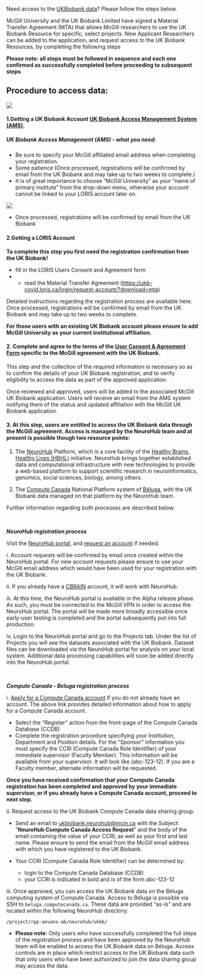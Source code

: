 Need access to the [UKBiobank data](https://www.ukbiobank.ac.uk/about-biobank-uk/)? Please follow the steps below.

McGill University and the UK Biobank Limited have signed a Material Transfer Agreement (MTA) that allows McGill researchers to use the UK Biobank Resource for specific, select projects. New Applicant Researchers can be added to the application, and request access to the UK Biobank Resources, by completing the following steps

**Please note: all steps must be followed in sequence and each one confirmed as successfully completed before proceeding to subsequent steps**

## Procedure to access data:

![](https://github.com/neurohub/neurohub_documentation/blob/master/images/ukb_flowchart.png)

#### 1.Getting a UK Biobank Account [UK Biobank Access Management System (AMS)](https://bbams.ndph.ox.ac.uk/ams/). 

##### UK Biobank Access Management (AMS) - what you need: 
- Be sure to specify your McGill affiliated email address when completing your registration. 
- Some patience (Once processed, registrations will be confirmed by email from the UK Biobank and may take up to two weeks to complete.)
- It is of great importance to choose “McGill University” as your “name of primary institute” from the drop-down menu, otherwise your account 
  cannot be linked to your LORIS account later on.

![](https://github.com/neurohub/neurohub_documentation/blob/master/images/login_ams.png)

- Once processed, registrations will be confirmed by email from the UK Biobank


#### 2.Getting a LORIS Account 
**To complete this step you first need the registration confirmation from the UK Biobank!**
- fill in the LORIS Users Consent and Agreement form
- - read the Material Transfer Agreement (https://ukb-covid.loris.ca/login/request-account/?download=mta)


Detailed instructions regarding the registration process are available here.
Once processed, registrations will be confirmed by email from the UK Biobank and may take up to two weeks to complete.

**For those users with an existing UK Biobank account please ensure to add McGill University as your current institutional affiliation.**

#### 2. Complete and agree to the terms of the [User Consent & Agreement Form](https://ukb-covid.loris.ca/login/request-account/) specific to the McGill agreement with the UK Biobank.

This step and the collection of the required information is necessary so as to confirm the details of your UK Biobank registration, and to verify eligibility to access the data as part of the approved application.

Once reviewed and approved, users will be added to the associated McGill UK Biobank application. Users will receive an email from the AMS system notifying them of the status and updated affiliation with the McGill UK Biobank application.

#### 3. At this step, users are entitled to access the UK Biobank data through the McGill agreement. Access is managed by the NeuroHub team and at present is possible though two resource points:

   1. The [NeuroHub](https://neurohub.ca/index.html) Platform, which is a core facility of the [Healthy Brains, Healthy Lives (HBHL)](https://www.mcgill.ca/hbhl/) initiative. NeuroHub brings together established data and computational infrastructure with new technologies to provide a web-based platform to support scientific research in neuroinformatics, genomics, social sciences, biology, among others.

   2. The [Compute Canada](https://www.computecanada.ca/home/) National Platform system of [Béluga](https://docs.computecanada.ca/wiki/B%C3%A9luga/en), with the UK Biobank data managed on that platform by the NeuroHub team.

Further information regarding both processes are described below. 

<p>&nbsp;</p>

**_NeuroHub registration process_**

Visit the [NeuroHub portal](https://neurohub.ca/index.html), and [request an account]() if needed.

i. Account requests will be confirmed by email once created within the NeuroHub portal. For new account requests please ensure to use your McGill email address which would have been used for your registration with the UK Biobank.

ii. If you already have a [CBRAIN](http://www.cbrain.ca/) account, it will work with NeuroHub.

iii. At this time, the NeuroHub portal is available in the Alpha release phase. As such, you must be connected to the McGill VPN in order to access the NeuroHub portal. The portal will be made more broadly accessible once early-user testing is completed and the portal subsequently put into full production.

iv. Login to the NeuroHub portal and go to the Projects tab. Under the list of Projects you will see the datasets associated with the UK Biobank. Dataset files can be downloaded via the NeuroHub portal for analysis on your local system. Additional data processing capabilities will soon be added directly into the NeuroHub portal.

<p>&nbsp;</p>

**_Compute Canada - Beluga registration process_**

i. [Apply for a Compute Canada account](https://www.computecanada.ca/research-portal/account-management/apply-for-an-account/) if you do not already have an account. The above link provides detailed information about how to apply for a Compute Canada account.

   * Select the “Register” action from the front-page of the Compute Canada Database (CCDB)
   * Complete the registration procedure specifying your Institution, Department and Position details.
For the “Sponsor” information you must specify the CCRI (Compute Canada Role Identifier) of your immediate supervisor (Faculty Member). This information will be available from your supervisor. It will look like (abc-123-12). If you are a Faculty member, alternate information will be requested.

**Once you have received confirmation that your Compute Canada registration has been completed and approved by your immediate supervisor, or if you already have a Compute Canada account, proceed to next step.**

ii. Request access to the UK Biobank Compute Canada data sharing group.

   * Send an email to ukbiobank.neurohub@mcin.ca with the Subject: “**NeuroHub Compute Canada Access Request**” and the body of the email containing the value of your CCRI, as well as your first and last name. Please ensure to send the email from the McGill email address with which you have registered to the UK Biobank.

   * Your CCRI (Compute Canada Role Identifier) can be determined by:

        * login to the Compute Canada Database (CCDB)
        * your CCRI is indicated in bold and is of the form abc-123-12

iii. Once approved, you can access the UK Biobank data on the Béluga computing system of Compute Canada. Access to Béluga is possible via SSH to `beluga.computecanada.ca`. These data are provided “as-is” and are located within the following NeuroHub directory:

`/project/rpp-aevans-ab/neurohub/ukbb/`

   * **Please note**: Only users who have successfully completed the full steps of the registration process and have been approved by the NeuroHub team will be enabled to access the UK Biobank data on Béluga. Access controls are in place which restrict access to the UK Biobank data such that only users who have been authorized to join the data sharing group may access the data.

